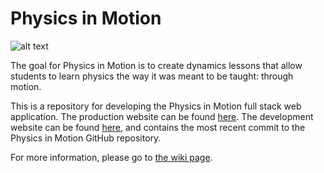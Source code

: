 # Physics in Motion

![alt text](https://user-images.githubusercontent.com/8409329/62478390-fe2f9300-b778-11e9-9eef-8ef201de8f4f.png "Physics in Motion")

The goal for Physics in Motion is to create dynamics lessons that allow students to learn physics the way it was meant to be taught: through motion.

This is a repository for developing the Physics in Motion full stack web application. The production website can be found [here](https://physicsinmotion.ca). The development website can be found [here](https://dev.physicsinmotion.ca), and contains the most recent commit to the Physics in Motion GitHub repository.

For more information, please go to [the wiki page](https://github.com/LeNPaul/physics-in-motion/wiki).
